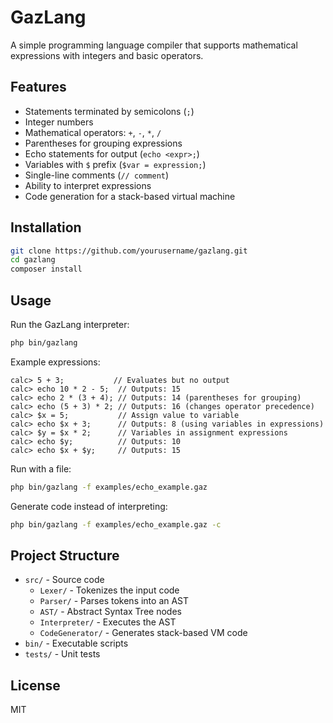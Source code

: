 # GazLang

A simple programming language compiler that supports mathematical expressions with integers and basic operators.

## Features

- Statements terminated by semicolons (`;`)
- Integer numbers
- Mathematical operators: `+`, `-`, `*`, `/`
- Parentheses for grouping expressions
- Echo statements for output (`echo <expr>;`)
- Variables with `$` prefix (`$var = expression;`)
- Single-line comments (`// comment`)
- Ability to interpret expressions
- Code generation for a stack-based virtual machine

## Installation

```bash
git clone https://github.com/yourusername/gazlang.git
cd gazlang
composer install
```

## Usage

Run the GazLang interpreter:

```bash
php bin/gazlang
```

Example expressions:

```
calc> 5 + 3;           // Evaluates but no output
calc> echo 10 * 2 - 5;  // Outputs: 15
calc> echo 2 * (3 + 4); // Outputs: 14 (parentheses for grouping)
calc> echo (5 + 3) * 2; // Outputs: 16 (changes operator precedence)
calc> $x = 5;           // Assign value to variable
calc> echo $x + 3;      // Outputs: 8 (using variables in expressions)
calc> $y = $x * 2;      // Variables in assignment expressions
calc> echo $y;          // Outputs: 10
calc> echo $x + $y;     // Outputs: 15
```

Run with a file:

```bash
php bin/gazlang -f examples/echo_example.gaz
```

Generate code instead of interpreting:

```bash
php bin/gazlang -f examples/echo_example.gaz -c
```

## Project Structure

- `src/` - Source code
  - `Lexer/` - Tokenizes the input code
  - `Parser/` - Parses tokens into an AST
  - `AST/` - Abstract Syntax Tree nodes
  - `Interpreter/` - Executes the AST
  - `CodeGenerator/` - Generates stack-based VM code
- `bin/` - Executable scripts
- `tests/` - Unit tests

## License

MIT 